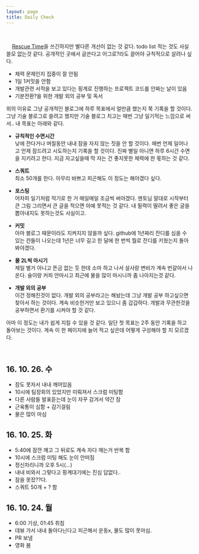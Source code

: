 ```yaml
---
layout: page
title: Daily Check
---
```

<br/>

&nbsp;&nbsp;&nbsp; [Rescue Time](https://www.rescuetime.com/)을 쓰긴하지만 별다른 개선이 없는 것 같다. todo list 적는 것도 사실 쓸모 없는것 같다. 공개적인 곳에서 글쓴다고 어그로?라도 끌어야 규칙적으로 살려나 싶다.    

* 체력 문제인지 집중이 잘 안됨
* 1일 1커밋을 안함
* 개발관련 서적을 보고 있다는 핑계로 진행하는 프로젝트 코드를 안짜는 날이 있음
* 기분전환?을 위한 개발 외의 공부 및 독서

위의 이유로 그냥 공개적인 블로그에 하루 목표에서 얼만큼 했는지 쭉 기록을 할 것이다. 그냥 기술 블로그로 쓸려고 했지만 기술 블로그 치고는 매번 그냥 일기적는 느낌으로 써서.. 내 목표는 아래와 같다.

* **규칙적인 수면시간**     
낮에 잔다거나 며칠동안 내내 잠을 자지 않는 짓을 안 할 것이다. 매번 언제 일어나고 언제 잠드려고 시도하는지 기록을 할 것이다. 진짜 별일 아니면 하루 6시간 수면을 지키려고 한다. 지금 자고싶을때 막 자는 건 좋지못한 체력에 한 몫하는 것 같다.

* **스쿼트**     
최소 50개를 한다. 아무리 바쁘고 피곤해도 이 정도는 해야겠다 싶다.

* **포스팅**    
어차피 일기처럼 적기로 한 거 매일매일 조금씩 써야겠다. 멘토님 말대로 시작부터 큰 그림 그리면서 큰 글을 적으면 아예 못적는 것 같다. 내 필력이 딸려서 좋은 글을 뽑아내지도 못하는것도 사실이고.

* **커밋**     
아마 블로그 때문이라도 지켜지지 않을까 싶다. github에 1년짜리 잔디를 심을 수 있는 칸들이 나오는데 1년은 너무 길고 한 달에 한 번씩 뭘로 잔디를 키웠는지 돌아봐야겠다.

* **물 2L씩 마시기**     
제일 별거 아니고 뜬금 없는 듯 한데 소마 하고 나서 설사랑 변비가 계속 번갈아서 나온다. 술이랑 커피 안마시고 최근에 물을 많이 마시니까 좀 나아지는것 같다.

* **개발 외의 공부**    
이건 정해진것이 없다. 개발 외의 공부라고는 해놨는데 그냥 개발 공부 하고싶으면 찾아서 하는 것이다. 계속 비슷한거만 보고 있으니 좀 갑갑하다. 개발과 무관한것을 공부하면서 환기를 시켜야 할 것 같다.      

아마 이 정도는 내가 쉽게 지킬 수 있을 것 같다. 일단 첫 목표는 2주 동안 기록을 하고 돌아보는 것이다. 계속 이 한 페이지에 늘어 적고 싶은데 어떻게 구성해야 할 지 모르겠다.      

<br/>

## **16. 10. 26. 수**
* 잠도 못자서 내내 깨어있음
* 10시에 팀장회의 있었지만 미뤄져서 스크럼 미팅함
* 다른 사람들 발표듣는데 눈이 자꾸 감겨서 약간 잠
* 근육통이 심함 + 감기걸림
* 물은 많이 마심

## **16. 10. 25. 화**
* 5:40에 잠깐 꺠고 그 뒤로도 계속 자다 깨는거 반복 함
* 10시에 스크럼 미팅 해도 눈이 안떠짐
* 정신차리니까 오후 5시(...)
* 내내 비와서 그렇다고 핑계대기에는 진심 답없다..
* 잠을 못잤??다.
* 스쿼트 50개 + ? 함

## **16. 10. 24. 월**
* 6:00 기상, 01:45 취침
* 데뷰 가서 내내 돌아다닌다고 피곤해서 운동x, 물도 많이 못마심.
* PR 보냄
* 영화 봄
